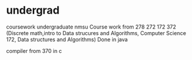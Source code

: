 # undergrad
coursework undergraduate nmsu 
Course work from 278 272 172 372 (Discrete math,intro to Data strucures and Algorithms, Computer Science 172, Data structures and Algorithms)
Done in java 

compiler from 370 in c
